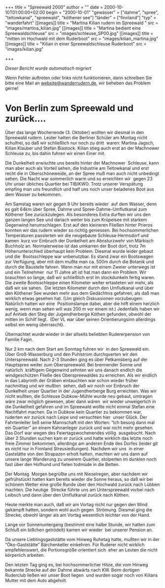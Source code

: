 +++
title = "Spreewald 2000"
author = ""
date = 2000-10-10T01:00:00+02:00
begin = "2000-10-01"
"gewässer" = ["dahme", "spree", "teltowkanal", "spreewald", "köthener see"]
"länder" = ["finnland"]
"typ" = "wanderfahrt"
[[images]]
title = "Martina Kilian rudern im Spreewald "
src = "images/martina_kilian.jpg"
[[images]]
title = "Martina bedient eine Spreewaldschleuse"
src = "images/schleuse_SP00.jpg"
[[images]]
title = "mitten im Hochwald mit dem Ruderboot"
src = "images/kilian_martina.jpg"
[[images]]
title = "Kilian in einer Spreewaldschleuse Ruderboot"
src = "images/kilian.jpg"

+++


*Dieser Bericht wurde automatisch migriert*

Wenn Fehler auftreten oder links nicht funktionieren, dann schreiben Sie bitte eine Mail an website@wanderrudern.de, wir beheben das Problem gerne!



# Von Berlin zum Spreewald und zurück....


Über das lange Wochenende (3. Oktober) wollten wir diesmal in den Spreewald rudern. Leider hatten die Berliner Schüler am Montag nicht schulfrei, so daß wir schließlich nur noch zu dritt  waren: Martina Jagsch, Kilian Klauber und Stefan Biastock. Kilian stieg auch erst an der Machnower Schleuse zu, bis dahin fuhren wir einen Einer mit.

Die Dunkelheit erwischte uns bereits hinter der Machnower  Schleuse, kann man aber auch als Vorteil sehen, die Industrie am Teltowkanal und erst recht die in Oberschöneweide, an der Spree muß man auch nicht unbedingt sehen. Die Nacht war sommerlich warm und so erreichten wir  gegen 23 Uhr unser übliches Quartier bei TIB/KWO. Trotz unserer Verspätung empfing man uns freundlich und half uns noch unser beladenes Boot aus dem Wasser zu bekommen.

Am Samstag waren wir gegen 9 Uhr bereits wieder  auf dem Wasser, denn es galt 64km über Spree, Dahme und Spree-Dahme-Umflutkanal zum Köthener See zurückzulegen. Als besonderes Extra durften wir uns den ganzen langen See und danach weiter bis zum Krüpelsee mit starkem  Gegenwind herumschlagen. Erst auf den kleineren Fließen hinter Prieros konnten wir das rudern wieder so richtig geniessen. Bei hochsommerlichen Temperaturen passierten wir die neugebaute Schleuse Hermsdorf und kamen  kurz vor Einbruch der Dunkelheit am Abnsturzwehr von Märkisch Buchholz an. Normalerweise ist das umkarren der Boot dort, trotz 7m Höhenunterschied überhaupt kein Problem. Diesmal wurde leider gebaut und die  Bootsschleppe war unbenutzbar. Es stand zwar ein Bootswagen zur Verfügung, aber mit dem mußte man ca. 500m durch die Botanik und durch die Baustelle fahren. Wenn man nur mit einem Zweier unterwegs ist und ein Teilnehmer  nur 11 Jahre alt ist hat man dann ein Problem. Wir brauchten so lange, daß wir schließlich erst im stockdunkeln fertig waren. Die zweite Bootsschleppe einen Kilometer weiter ertasteten wir mehr, als daß wir sie sahen.  Die letzten Kilometer durch den Umflutkanal und über den Köthener See wurden mehr aus dem Gedächtnis gefahren, als daß man wirklich etwas gesehen hat. (Um gleich Diskussionen vorzubeugen: Natürlich hatten wir eine  Positionslampe dabei, aber die hilft einem herzlich wenig, wenn man sehen will was 200 m vor einem ist.) Jedenfalls haben wir auf Anhieb den Steg der Jugendherberge Köthen gefunden, obwohl der mitten im Schilf liegt.  (Der VL war über seinen Orientierungsinn allerdings selbst ein wenig überrascht).

Übernachtet wurde wieder in der allseits beliebten Rudererpension von Familie Fagin.

Nur 2 km nach dem Start am Sonntag fuhren wir  in den Spreewald ein. Über Groß-Wasserburg und den Puhlstrom durchquerten wir den Unterspreewald. Nach 2-3 Stunden ging es über Petkamsberg auf der Hauptspree weiter zum Oberspreewald. Bei brennender Sonne und natürlich  kräftigem Gegenwind sehnten wir uns danach endlich die windgeschützen Fließe des Oberspreewaldes zu erreichen. Als wir endlich in das Labyrinth der Gräben eintauchten war schon wieder früher nachmittag und wir mußten  sehen, daß wir noch vor Einbruch der Dunkelheit unser Quartier in der Jugendherberge Burg erreichten. Was wir nicht wußten, die Schleuse Dubkow-Mühle wurde neu gebaut, umtragen wäre zwar möglich gewesen, aber dann wären  wir wieder unweigerlich in  die Dunkelheit gefahren und im Spreewald wollte nicht einmal Stefan eine Nachtfahrt machen. Da in Dubkow kein Quartier zu bekommen war, ruderten wir zurück nach Leipe und versuchten hier  unser Glück. Der Fahrtenleiter ließ seine Mannschaft mit den Worten: “Ich besorg dann mal ein Quartier” an einem Kahnanleger zurück und war nicht mehr gesehen. Das Dorf war wegen des Feiertagswochenendes völlig  ausgebucht. Nach über 2 Stunden suchen kam er zurück und hatte wirklich das letzte noch freie Zimmer bekommen, allerdings am anderen Ende des Dorfes (leider git es nicht nur in Finnland Streusiedlungen). Nachdem wir uns  in einer Gaststätte von den Strapazen erholt hatten, machten wir uns dann auf unsere lange Wanderung zu unserem Quartier, stolperten im dunklen noch fast über den Hofhund und fielen todmüde in die Betten.

Der Montag  Morgen begrüßte uns mit Nieselregen, aber nachdem wir gefrühstückt hatten kam bereits wieder die Sonne heraus, so daß wir bei schönem Wetter eine große Runde über den Hochwald zurück nach Lübben machten. Die heutige  Strecke führte uns am Unterspreewald vorbei nach Leibsch und dann über den Umflutkanal zurück nach Köthen.

Heute merkte man auch, daß wir am Vortag nicht nur gegen den Wind gekämpft hatten, sondern wohl auch gegen  Strömung. Diesmal ging die Strecke, obwohl länger als am Vortag wesentlich leichter von der Hand.

Lange vor Sonnenuntergang (bestimmt eine halbe Stunde, wir hatten zum Schluß ein bißchen getrödelt) kamen wir wieder  bei unserer Pension an.

Da unsere Lieblingsgaststätte vom Hinweg Ruhetag hatte, mußten wir in der “Öko-Gaststätte” Bärchenkeller einkehren. Für Ruderer nicht wirklich empfehlenswert, die Portionsgröße orientiert sich  eher an Leuten die nicht körperlich arbeiten.

Den letzten Tag ging es, bei hochsommerlicher Hitze, die vom Hinweg bekannte Strecke auf der Dahme abwärts nach KW. Beim dortigen Ruderclub ließen wir unser Boot liegen  und wurden sogar noch von Kilians Mutter mit dem Auto abgeholt.